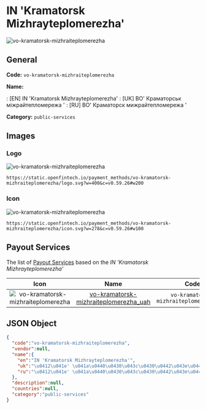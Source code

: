 
# IN 'Kramatorsk Mizhrayteplomerezha' 
![vo-kramatorsk-mizhraiteplomerezha](https://static.openfintech.io/payment_methods/vo-kramatorsk-mizhraiteplomerezha/logo.svg?w=400&c=v0.59.26#w200)  

## General 
**Code:** `vo-kramatorsk-mizhraiteplomerezha` 
 
**Name:** 
 
:	[EN] IN 'Kramatorsk Mizhrayteplomerezha' 
:	[UK] ВО' Краматорськ міжрайтепломережа ' 
:	[RU] ВО' Краматорск мижрайтепломережа ' 
 
**Category:** `public-services` 
 

## Images 

### Logo 
![vo-kramatorsk-mizhraiteplomerezha](https://static.openfintech.io/payment_methods/vo-kramatorsk-mizhraiteplomerezha/logo.svg?w=400&c=v0.59.26#w200)  

```
https://static.openfintech.io/payment_methods/vo-kramatorsk-mizhraiteplomerezha/logo.svg?w=400&c=v0.59.26#w200
```  

### Icon 
![vo-kramatorsk-mizhraiteplomerezha](https://static.openfintech.io/payment_methods/vo-kramatorsk-mizhraiteplomerezha/icon.svg?w=278&c=v0.59.26#w100)  

```
https://static.openfintech.io/payment_methods/vo-kramatorsk-mizhraiteplomerezha/icon.svg?w=278&c=v0.59.26#w100
```  

## Payout Services 
 
The list of [Payout Services](/payout-services/) based on the _IN 'Kramatorsk Mizhrayteplomerezha'_ 

|Icon|Name|Code| 
|:---:|:---:|:---:| 
|![vo-kramatorsk-mizhraiteplomerezha](https://static.openfintech.io/payout_methods/vo-kramatorsk-mizhraiteplomerezha/icon.png?w=278&c=v0.59.26#w40) |[vo-kramatorsk-mizhraiteplomerezha_uah](/payout-services/vo-kramatorsk-mizhraiteplomerezha_uah/)|`vo-kramatorsk-mizhraiteplomerezha_uah`| 
 

## JSON Object 

```json
{
  "code":"vo-kramatorsk-mizhraiteplomerezha",
  "vendor":null,
  "name":{
    "en":"IN 'Kramatorsk Mizhrayteplomerezha'",
    "uk":"\u0412\u041e' \u041a\u0440\u0430\u043c\u0430\u0442\u043e\u0440\u0441\u044c\u043a \u043c\u0456\u0436\u0440\u0430\u0439\u0442\u0435\u043f\u043b\u043e\u043c\u0435\u0440\u0435\u0436\u0430 '",
    "ru":"\u0412\u041e' \u041a\u0440\u0430\u043c\u0430\u0442\u043e\u0440\u0441\u043a \u043c\u0438\u0436\u0440\u0430\u0439\u0442\u0435\u043f\u043b\u043e\u043c\u0435\u0440\u0435\u0436\u0430 '"
  },
  "description":null,
  "countries":null,
  "category":"public-services"
}
```  
